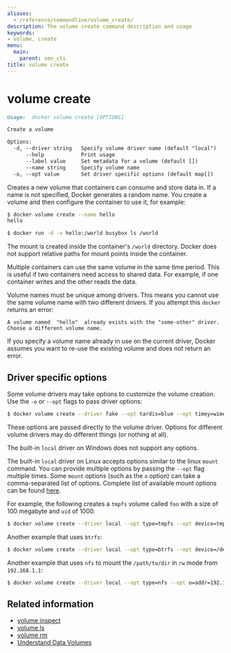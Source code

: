 ```yaml
---
aliases:
  - /reference/commandline/volume_create/
description: The volume create command description and usage
keywords:
- volume, create
menu:
  main:
    parent: smn_cli
title: volume create
---
```


# volume create

```markdown
Usage:  docker volume create [OPTIONS]

Create a volume

Options:
  -d, --driver string   Specify volume driver name (default "local")
      --help            Print usage
      --label value     Set metadata for a volume (default [])
      --name string     Specify volume name
  -o, --opt value       Set driver specific options (default map[])
```

Creates a new volume that containers can consume and store data in. If a name is not specified, Docker generates a random name. You create a volume and then configure the container to use it, for example:

```bash
$ docker volume create --name hello
hello

$ docker run -d -v hello:/world busybox ls /world
```

The mount is created inside the container's `/world` directory. Docker does not support relative paths for mount points inside the container.

Multiple containers can use the same volume in the same time period. This is useful if two containers need access to shared data. For example, if one container writes and the other reads the data.

Volume names must be unique among drivers.  This means you cannot use the same volume name with two different drivers.  If you attempt this `docker` returns an error:

```
A volume named  "hello"  already exists with the "some-other" driver. Choose a different volume name.
```

If you specify a volume name already in use on the current driver, Docker assumes you want to re-use the existing volume and does not return an error.   

## Driver specific options

Some volume drivers may take options to customize the volume creation. Use the `-o` or `--opt` flags to pass driver options:

```bash
$ docker volume create --driver fake --opt tardis=blue --opt timey=wimey
```

These options are passed directly to the volume driver. Options for
different volume drivers may do different things (or nothing at all).

The built-in `local` driver on Windows does not support any options.

The built-in `local` driver on Linux accepts options similar to the linux `mount` command. You can provide multiple options by passing the `--opt` flag multiple times. Some `mount` options (such as the `o` option) can take a comma-separated list of options. Complete list of available mount options can be found [here](http://man7.org/linux/man-pages/man8/mount.8.html).
 
For example, the following creates a `tmpfs` volume called `foo` with a size of 100 megabyte and `uid` of 1000.

```bash
$ docker volume create --driver local --opt type=tmpfs --opt device=tmpfs --opt o=size=100m,uid=1000 --name foo
```

Another example that uses `btrfs`:

```bash
$ docker volume create --driver local --opt type=btrfs --opt device=/dev/sda2 --name foo
```

Another example that uses `nfs` to mount the `/path/to/dir` in `rw` mode from `192.168.1.1`:

```bash
$ docker volume create --driver local --opt type=nfs --opt o=addr=192.168.1.1,rw --opt device=:/path/to/dir --name foo
```


## Related information

* [volume inspect](volume_inspect.md)
* [volume ls](volume_ls.md)
* [volume rm](volume_rm.md)
* [Understand Data Volumes](../../tutorials/dockervolumes.md)
